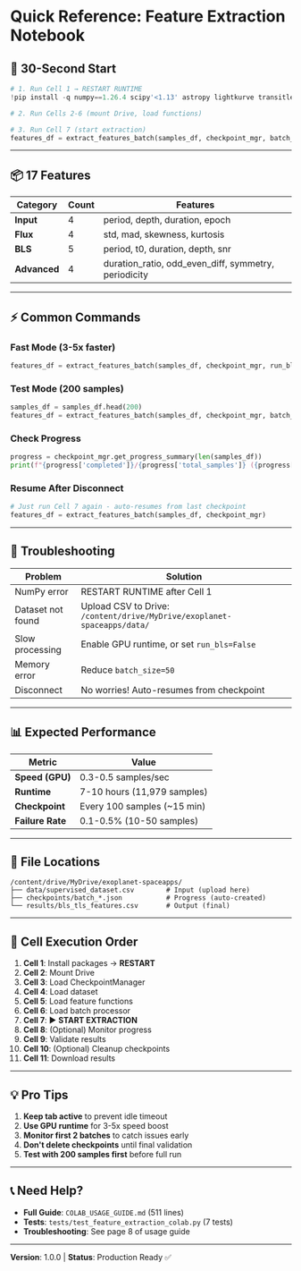# Quick Reference: Feature Extraction Notebook

## 🚀 30-Second Start

```python
# 1. Run Cell 1 → RESTART RUNTIME
!pip install -q numpy==1.26.4 scipy'<1.13' astropy lightkurve transitleastsquares

# 2. Run Cells 2-6 (mount Drive, load functions)

# 3. Run Cell 7 (start extraction)
features_df = extract_features_batch(samples_df, checkpoint_mgr, batch_size=100)
```

---

## 📦 17 Features

| Category | Count | Features |
|----------|-------|----------|
| **Input** | 4 | period, depth, duration, epoch |
| **Flux** | 4 | std, mad, skewness, kurtosis |
| **BLS** | 5 | period, t0, duration, depth, snr |
| **Advanced** | 4 | duration_ratio, odd_even_diff, symmetry, periodicity |

---

## ⚡ Common Commands

### Fast Mode (3-5x faster)
```python
features_df = extract_features_batch(samples_df, checkpoint_mgr, run_bls=False)
```

### Test Mode (200 samples)
```python
samples_df = samples_df.head(200)
features_df = extract_features_batch(samples_df, checkpoint_mgr, batch_size=50)
```

### Check Progress
```python
progress = checkpoint_mgr.get_progress_summary(len(samples_df))
print(f"{progress['completed']}/{progress['total_samples']} ({progress['success_rate']:.1f}%)")
```

### Resume After Disconnect
```python
# Just run Cell 7 again - auto-resumes from last checkpoint
features_df = extract_features_batch(samples_df, checkpoint_mgr)
```

---

## 🔧 Troubleshooting

| Problem | Solution |
|---------|----------|
| NumPy error | RESTART RUNTIME after Cell 1 |
| Dataset not found | Upload CSV to Drive: `/content/drive/MyDrive/exoplanet-spaceapps/data/` |
| Slow processing | Enable GPU runtime, or set `run_bls=False` |
| Memory error | Reduce `batch_size=50` |
| Disconnect | No worries! Auto-resumes from checkpoint |

---

## 📊 Expected Performance

| Metric | Value |
|--------|-------|
| **Speed (GPU)** | 0.3-0.5 samples/sec |
| **Runtime** | 7-10 hours (11,979 samples) |
| **Checkpoint** | Every 100 samples (~15 min) |
| **Failure Rate** | 0.1-0.5% (10-50 samples) |

---

## 📂 File Locations

```
/content/drive/MyDrive/exoplanet-spaceapps/
├── data/supervised_dataset.csv        # Input (upload here)
├── checkpoints/batch_*.json           # Progress (auto-created)
└── results/bls_tls_features.csv       # Output (final)
```

---

## 🎯 Cell Execution Order

1. **Cell 1**: Install packages → **RESTART**
2. **Cell 2**: Mount Drive
3. **Cell 3**: Load CheckpointManager
4. **Cell 4**: Load dataset
5. **Cell 5**: Load feature functions
6. **Cell 6**: Load batch processor
7. **Cell 7**: ▶️ **START EXTRACTION**
8. **Cell 8**: (Optional) Monitor progress
9. **Cell 9**: Validate results
10. **Cell 10**: (Optional) Cleanup checkpoints
11. **Cell 11**: Download results

---

## 💡 Pro Tips

1. **Keep tab active** to prevent idle timeout
2. **Use GPU runtime** for 3-5x speed boost
3. **Monitor first 2 batches** to catch issues early
4. **Don't delete checkpoints** until final validation
5. **Test with 200 samples first** before full run

---

## 📞 Need Help?

- **Full Guide**: `COLAB_USAGE_GUIDE.md` (511 lines)
- **Tests**: `tests/test_feature_extraction_colab.py` (7 tests)
- **Troubleshooting**: See page 8 of usage guide

---

**Version**: 1.0.0 | **Status**: Production Ready ✅